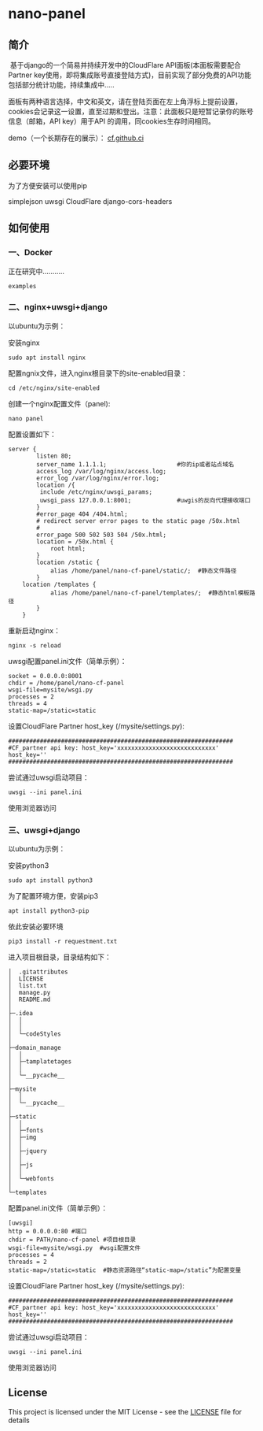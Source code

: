 # nano-panel

## 简介

​        基于django的一个简易并持续开发中的CloudFlare API面板(本面板需要配合Partner key使用，即将集成账号直接登陆方式)，目前实现了部分免费的API功能包括部分统计功能，持续集成中.....

​        面板有两种语言选择，中文和英文，请在登陆页面在左上角浮标上提前设置，cookies会记录这一设置，直至过期和登出。注意：此面板只是短暂记录你的账号信息（邮箱，API key）用于API 的调用，同cookies生存时间相同。

demo（一个长期存在的展示）： [cf.github.ci](http://cf.github.ci )

## 必要环境

为了方便安装可以使用pip

simplejson
uwsgi
CloudFlare
django-cors-headers

## 如何使用

### 一、Docker

正在研究中...........

```
examples
```

### 二、nginx+uwsgi+django

以ubuntu为示例：

安装nginx

```
sudo apt install nginx
```

配置ngnix文件，进入nginx根目录下的site-enabled目录：

```
cd /etc/nginx/site-enabled
```

创建一个nginx配置文件（panel):

```
nano panel
```

配置设置如下：

```
server {
        listen 80;
        server_name 1.1.1.1;                    #你的ip或者站点域名
        access_log /var/log/nginx/access.log;
        error_log /var/log/nginx/error.log;
        location /{
         include /etc/nginx/uwsgi_params;
         uwsgi_pass 127.0.0.1:8001;             #uwgis的反向代理接收端口
        }
        #error_page 404 /404.html;
        # redirect server error pages to the static page /50x.html
        #
        error_page 500 502 503 504 /50x.html;
        location = /50x.html {
            root html;
        }
        location /static {
            alias /home/panel/nano-cf-panel/static/;  #静态文件路径
        }
    location /templates {
            alias /home/panel/nano-cf-panel/templates/;  #静态html模板路径
        }
    }

```

重新启动nginx：

```
nginx -s reload
```

uwsgi配置panel.ini文件（简单示例）：

```
socket = 0.0.0.0:8001
chdir = /home/panel/nano-cf-panel
wsgi-file=mysite/wsgi.py
processes = 2
threads = 4
static-map=/static=static
```

设置CloudFlare Partner host_key (/mysite/settings.py):

```
################################################################
#CF_partner api key: host_key='xxxxxxxxxxxxxxxxxxxxxxxxxxxx'
host_key=''
################################################################
```

尝试通过uwsgi启动项目：

```
uwsgi --ini panel.ini
```

使用浏览器访问

### 三、uwsgi+django

以ubuntu为示例：

安装python3

```
sudo apt install python3
```

为了配置环境方便，安装pip3

```
apt install python3-pip
```

依此安装必要环境

```
pip3 install -r requestment.txt
```

进入项目根目录，目录结构如下：

```
│  .gitattributes
│  LICENSE
│  list.txt
│  manage.py
│  README.md
│  
├─.idea
│  │
│  │  
│  └─codeStyles
│          
├─domain_manage
│  │
│  ├─tamplatetages
│  │      
│  └─__pycache__
│          
├─mysite
│  │  
│  └─__pycache__
│          
├─static
│  │      
│  ├─fonts
│  ├─img
│  │      
│  ├─jquery
│  │      
│  ├─js
│  │              
│  └─webfonts
│          
└─templates
```

配置panel.ini文件（简单示例）：

```
[uwsgi]
http = 0.0.0.0:80 #端口
chdir = PATH/nano-cf-panel #项目根目录
wsgi-file=mysite/wsgi.py  #wsgi配置文件
processes = 4
threads = 2
static-map=/static=static  #静态资源路径“static-map=/static”为配置变量
```

设置CloudFlare Partner host_key (/mysite/settings.py):

```
################################################################
#CF_partner api key: host_key='xxxxxxxxxxxxxxxxxxxxxxxxxxxx'
host_key=''
################################################################
```

尝试通过uwsgi启动项目：

```
uwsgi --ini panel.ini
```

使用浏览器访问


## License

This project is licensed under the MIT License - see the [LICENSE](LICENSE) file for details

